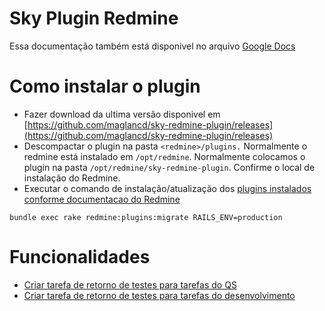 # Sky Plugin Redmine

Essa documentação também está disponivel no arquivo [Google Docs](https://docs.google.com/document/d/1unE81tMg4a0pZFgfeQqGnhwXnXgf3NoJ5-HEew0BPLY/edit)

# Como instalar o plugin

- Fazer download da ultima versão disponivel em [https://github.com/maglancd/sky-redmine-plugin/releases](https://github.com/maglancd/sky-redmine-plugin/releases)
- Descompactar o plugin na pasta `<redmine>/plugins.` Normalmente o redmine está instalado em `/opt/redmine`. Normalmente colocamos o plugin na pasta `/opt/redmine/sky-redmine-plugin`. Confirme o local de instalação do Redmine.
- Executar o comando de instalação/atualização dos [plugins instalados conforme documentacao do Redmine](https://www.redmine.org/projects/redmine/wiki/plugins)

```shell
bundle exec rake redmine:plugins:migrate RAILS_ENV=production
```

# Funcionalidades

- [Criar tarefa de retorno de testes para tarefas do QS](docs/criar-retorno-testes-qs.md)
- [Criar tarefa de retorno de testes para tarefas do desenvolvimento](docs/criar-retorno-testes-devel.md)
